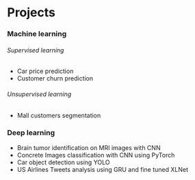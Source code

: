 # Projects
### Machine learning
###### Supervised learning

* Car price prediction 
* Customer churn prediction
###### Unsupervised learning

* Mall customers segmentation

### Deep learning
* Brain tumor identification on MRI images with CNN
* Concrete Images classification with CNN using PyTorch
* Car object detection using YOLO
* US Airlines Tweets analysis using GRU and fine tuned XLNet
